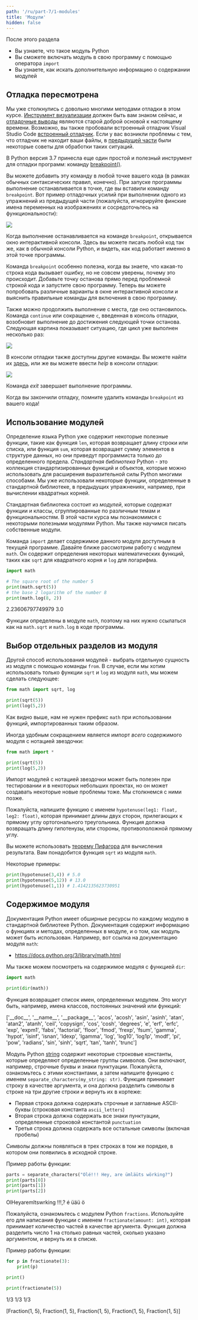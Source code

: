 ```yaml
---
path: '/ru/part-7/1-modules'
title: 'Модули'
hidden: false
---
```


<text-box variant='learningObjectives' name="Цели обучения">

После этого раздела

- Вы узнаете, что такое модуль Python
- Вы сможете включать модуль в свою программу с помощью оператора `import`
- Вы узнаете, как искать дополнительную информацию о содержании модулей

</text-box>

## Отладка пересмотрена

Мы уже столкнулись с довольно многими методами отладки в этом курсе. [Инструмент визуализации](http://www.pythontutor.com/visualize.html#mode=edit) должен быть вам знаком сейчас, и [отладочные выводы](/ru/part-2/1-programming-terminology#debugging) являются старой доброй основой к настоящему времени. Возможно, вы также пробовали встроенный отладчик Visual Studio Code [встроенный отладчик](/ru/part-4/1-vscode#the-built-in-debugger). Если у вас возникли проблемы с тем, что отладчик не находит ваши файлы, в [предыдущей части](/ru/part-6/1-reading-files#debugging-code-which-handles-files) были некоторые советы для обработки таких ситуаций.

В Python версия 3.7 принесла еще один простой и полезный инструмент для отладки программ: команду [breakpoint()](https://docs.python.org/3/library/functions.html?highlight=breakpoint#breakpoint).

Вы можете добавить эту команду в любой точке вашего кода (в рамках обычных синтаксических правил, конечно). При запуске программы выполнение останавливается в точке, где вы вставили команду `breakpoint`. Вот пример отладочных усилий при выполнении одного из упражнений из предыдущей части (пожалуйста, игнорируйте финские имена переменных на изображениях и сосредоточьтесь на функциональности):

<img src="../../part-7/7_1_1.png">

Когда выполнение останавливается на команде `breakpoint`, открывается окно интерактивной консоли. Здесь вы можете писать любой код так же, как в обычной консоли Python, и видеть, как код работает именно в этой точке программы.

Команда `breakpoint` особенно полезна, когда вы знаете, что какая-то строка кода вызывает ошибку, но не совсем уверены, почему это происходит. Добавьте точку останова прямо перед проблемной строкой кода и запустите свою программу. Теперь вы можете попробовать различные варианты в окне интерактивной консоли и выяснить правильные команды для включения в свою программу.

Также можно продолжить выполнение с места, где оно остановилось. Команда `continue` или сокращение `c`, введенная в консоль отладки, возобновит выполнение до достижения следующей точки останова. Следующая картина показывает ситуацию, где цикл уже выполнен несколько раз:

<img src="../../part-7/7_1_2.png">

В консоли отладки также доступны другие команды. Вы можете найти их [здесь](https://docs.python.org/3/library/pdb.html#debugger-commands), или же вы можете ввести _help_ в консоли отладки:

<img src="../../part-7/7_1_3.png">

Команда _exit_ завершает выполнение программы.

Когда вы закончили отладку, помните удалить команды `breakpoint` из вашего кода!

## Использование модулей

Определение языка Python уже содержит некоторые полезные функции, такие как функция `len`, которая возвращает длину строки или списка, или функция `sum`, которая возвращает сумму элементов в структуре данных, но они приведут программиста только до определенного предела. _Стандартная библиотека_ Python - это коллекция стандартизированных функций и объектов, которые можно использовать для расширения выразительной силы Python многими способами. Мы уже использовали некоторые функции, определенные в стандартной библиотеке, в предыдущих упражнениях, например, при вычислении квадратных корней.

Стандартная библиотека состоит из _модулей_, которые содержат функции и классы, сгруппированные по различным темам и функциональностям. В этой части курса мы познакомимся с некоторыми полезными модулями Python. Мы также научимся писать собственные модули.

Команда `import` делает содержимое данного модуля доступным в текущей программе. Давайте ближе рассмотрим работу с модулем `math`. Он содержит определения некоторых математических функций, таких как `sqrt` для квадратного корня и `log` для логарифма.


```python
import math

# The square root of the number 5
print(math.sqrt(5))
# the base 2 logarithm of the number 8
print(math.log(8, 2))
```

<sample-output>

2.23606797749979
3.0

</sample-output>

Функции определены в модуле `math`, поэтому на них нужно ссылаться как на `math.sqrt` и `math.log` в коде программы.

## Выбор отдельных разделов из модуля

Другой способ использования модулей - выбрать отдельную сущность из модуля с помощью команды `from`. В случае, если мы хотим использовать только функции `sqrt` и `log` из модуля `math`, мы можем сделать следующее:

```python
from math import sqrt, log

print(sqrt(5))
print(log(5,2))
```

Как видно выше, нам не нужен префикс `math` при использовании функций, импортированных таким образом.

Иногда удобным сокращением является импорт _всего_ содержимого модуля с нотацией звездочки:

```python
from math import *

print(sqrt(5))
print(log(5,2))
```

Импорт модулей с нотацией звездочки может быть полезен при тестировании и в некоторых небольших проектах, но он может создавать некоторые новые проблемы тоже. Мы столкнемся с ними позже.

<programming-exercise name='Hypotenuse' tmcname='part07-01_hypotenuse'>

Пожалуйста, напишите функцию с именем `hypotenuse(leg1: float, leg2: float)`, которая принимает длины двух сторон, прилегающих к прямому углу ортогонального треугольника. Функция должна возвращать длину гипотенузы, или стороны, противоположной прямому углу.

Вы можете использовать [теорему Пифагора](https://ru.wikipedia.org/wiki/Теорема_Пифагора) для вычисления результата. Вам понадобится функция `sqrt` из модуля `math`.

Некоторые примеры:

```python
print(hypotenuse(3,4)) # 5.0
print(hypotenuse(5,12)) # 13.0
print(hypotenuse(1,1)) # 1.4142135623730951
```

</programming-exercise>

## Содержимое модуля

Документация Python имеет обширные ресурсы по каждому модулю в стандартной библиотеке Python. Документация содержит информацию о функциях и методах, определенных в модуле, и о том, как модуль может быть использован. Например, вот ссылка на документацию модуля `math`:

* https://docs.python.org/3/library/math.html

Мы также можем посмотреть на содержимое модуля с функцией `dir`:

```python
import math

print(dir(math))
```

Функция возвращает список имен, определенных модулем. Это могут быть, например, имена классов, постоянных значений или функций:

<sample-output>

['\_\_doc\_\_', '\_\_name\_\_', '\_\_package\_\_', 'acos', 'acosh', 'asin', 'asinh', 'atan', 'atan2', 'atanh', 'ceil', 'copysign', 'cos', 'cosh', 'degrees', 'e', 'erf', 'erfc', 'exp', 'expm1', 'fabs', 'factorial', 'floor', 'fmod', 'frexp', 'fsum', 'gamma', 'hypot', 'isinf', 'isnan', 'ldexp', 'lgamma', 'log', 'log10', 'log1p', 'modf', 'pi', 'pow', 'radians', 'sin', 'sinh', 'sqrt', 'tan', 'tanh', 'trunc']

</sample-output>

<programming-exercise name='Special characters' tmcname='part07-02_special_characters'>

Модуль Python [string](https://docs.python.org/3/library/string.html) содержит некоторые строковые константы, которые определяют определенные группы символов. Они включают, например, строчные буквы и знаки пунктуации. Пожалуйста, ознакомьтесь с этими константами, а затем напишите функцию с именем `separate_characters(my_string: str)`. Функция принимает строку в качестве аргумента, и она должна разделить символы в строке на три другие строки и вернуть их в кортеже:

* Первая строка должна содержать строчные и заглавные ASCII-буквы (строковая константа `ascii_letters`)
* Вторая строка должна содержать все знаки пунктуации, определенные строковой константой `punctuation`
* Третья строка должна содержать все остальные символы (включая пробелы)

Символы должны появляться в трех строках в том же порядке, в котором они появились в исходной строке.

Пример работы функции:

```python
parts = separate_characters("Olé!!! Hey, are ümläüts wörking?")
print(parts[0])
print(parts[1])
print(parts[2])
```

<sample-output>

OlHeyaremltswrking
!!!,?
é  üäü ö 

</sample-output>

</programming-exercise>

<programming-exercise name='Fractions' tmcname='part07-03_fractions'>

Пожалуйста, ознакомьтесь с модулем Python `fractions`. Используйте его для написания функции с именем `fractionate(amount: int)`, которая принимает количество частей в качестве аргумента. Функция должна разделить число 1 на столько равных частей, сколько указано аргументом, и вернуть их в списке.

Пример работы функции:

```python
for p in fractionate(3):
    print(p)

print()

print(fractionate(5))
```

<sample-output>

1/3
1/3
1/3

[Fraction(1, 5), Fraction(1, 5), Fraction(1, 5), Fraction(1, 5), Fraction(1, 5)]

</sample-output>

</programming-exercise>

<!---
<quiz id="94c034a1-3183-5682-acb0-7f126d26ba07"></quiz>
-->